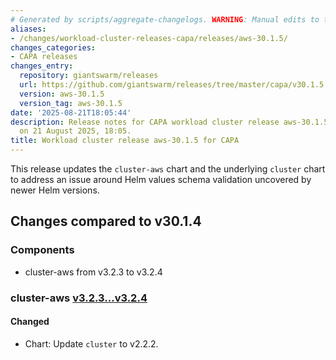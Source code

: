 ```yaml
---
# Generated by scripts/aggregate-changelogs. WARNING: Manual edits to this files will be overwritten.
aliases:
- /changes/workload-cluster-releases-capa/releases/aws-30.1.5/
changes_categories:
- CAPA releases
changes_entry:
  repository: giantswarm/releases
  url: https://github.com/giantswarm/releases/tree/master/capa/v30.1.5
  version: aws-30.1.5
  version_tag: aws-30.1.5
date: '2025-08-21T18:05:44'
description: Release notes for CAPA workload cluster release aws-30.1.5, published
  on 21 August 2025, 18:05.
title: Workload cluster release aws-30.1.5 for CAPA
---
```


This release updates the `cluster-aws` chart and the underlying `cluster` chart to address an issue around Helm values schema validation uncovered by newer Helm versions.

## Changes compared to v30.1.4

### Components

- cluster-aws from v3.2.3 to v3.2.4

### cluster-aws [v3.2.3...v3.2.4](https://github.com/giantswarm/cluster-aws/compare/v3.2.3...v3.2.4)

#### Changed

- Chart: Update `cluster` to v2.2.2.
